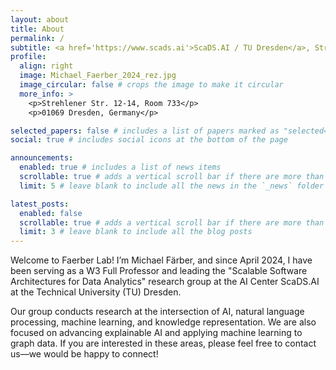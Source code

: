 ```yaml
---
layout: about
title: About
permalink: /
subtitle: <a href='https://www.scads.ai'>ScaDS.AI / TU Dresden</a>, Strehlener Str. 12-14, Room 733, Dresden, Germany.
profile:
  align: right
  image: Michael_Faerber_2024_rez.jpg
  image_circular: false # crops the image to make it circular
  more_info: >
    <p>Strehlener Str. 12-14, Room 733</p>
    <p>01069 Dresden, Germany</p>

selected_papers: false # includes a list of papers marked as "selected={true}"
social: true # includes social icons at the bottom of the page

announcements:
  enabled: true # includes a list of news items
  scrollable: true # adds a vertical scroll bar if there are more than 3 news items
  limit: 5 # leave blank to include all the news in the `_news` folder

latest_posts:
  enabled: false
  scrollable: true # adds a vertical scroll bar if there are more than 3 new posts items
  limit: 3 # leave blank to include all the blog posts
---
```


Welcome to Faerber Lab! I’m Michael Färber, and since April 2024, I have been serving as a W3 Full Professor and leading the "Scalable Software Architectures for Data Analytics" research group at the AI Center ScaDS.AI at the Technical University (TU) Dresden.

Our group conducts research at the intersection of AI, natural language processing, machine learning, and knowledge representation. We are also focused on advancing explainable AI and applying machine learning to graph data. If you are interested in these areas, please feel free to contact us—we would be happy to connect!
